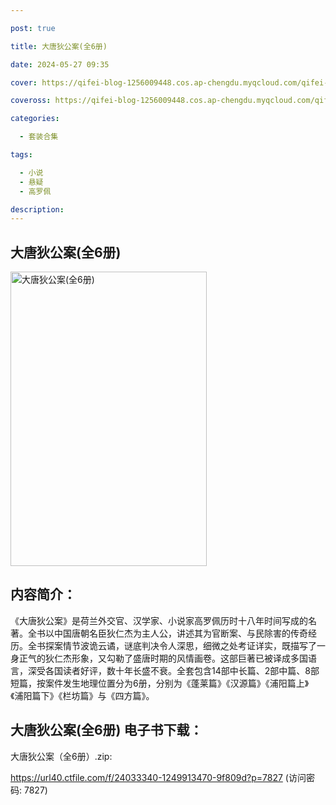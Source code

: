```yaml
---

post: true

title: 大唐狄公案(全6册)

date: 2024-05-27 09:35

cover: https://qifei-blog-1256009448.cos.ap-chengdu.myqcloud.com/qifei-blog/663c7b1b0ea9cb1403339397.jpg

coveross: https://qifei-blog-1256009448.cos.ap-chengdu.myqcloud.com/qifei-blog/663c7b1b0ea9cb1403339397.jpg

categories:

  - 套装合集

tags:

  - 小说
  - 悬疑
  - 高罗佩

description:
---
```


## 大唐狄公案(全6册)
<img alt="大唐狄公案(全6册) " class="aligncenter loaded" data-was-processed="true" decoding="async" fetchpriority="high" height="471" src="https://qifei-blog-1256009448.cos.ap-chengdu.myqcloud.com/qifei-blog/663c7b1b0ea9cb1403339397.jpg " style="cursor: zoom-in;" width="314"/>

## 内容简介：

《大唐狄公案》是荷兰外交官、汉学家、小说家高罗佩历时十八年时间写成的名著。全书以中国唐朝名臣狄仁杰为主人公，讲述其为官断案、与民除害的传奇经历。全书探案情节波诡云谲，谜底判决令人深思，细微之处考证详实，既描写了一身正气的狄仁杰形象，又勾勒了盛唐时期的风情画卷。这部巨著已被译成多国语言，深受各国读者好评，数十年长盛不衰。全套包含14部中长篇、2部中篇、8部短篇，按案件发生地理位置分为6册，分别为《蓬莱篇》《汉源篇》《浦阳篇上》《浦阳篇下》《栏坊篇》与《四方篇》。

## 大唐狄公案(全6册) 电子书下载：
大唐狄公案（全6册）.zip: 

https://url40.ctfile.com/f/24033340-1249913470-9f809d?p=7827 (访问密码: 7827)
